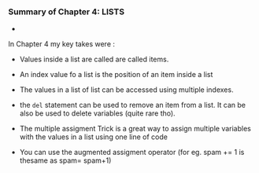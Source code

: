### Summary of Chapter 4: LISTS

* 
In Chapter 4 my key takes were :

* Values inside a list are called are called items.

* An index value fo a list  is the position of an item inside a list

* The values in a list of list can be accessed using multiple indexes.

* the `del` statement can be used to remove an item from a list. It can be also be used to delete variables (quite rare tho).


* The multiple assigment Trick is a great way to assign multiple variables with the values in a list using one line of code

* You can use the augmented assigment operator (for eg.  spam += 1 is thesame as spam= spam+1) 